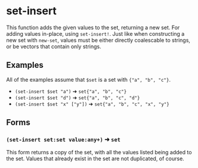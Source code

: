 # set-insert

This function adds the given values to the set, returning a new set. For
adding values in-place, using `set-insert!`. Just like when constructing a new
set with `new-set`, values must be either directly coalescable to strings, or
be vectors that contain only strings.

## Examples

All of the examples assume that `$set` is a set with `{"a", "b", "c"}`.

* `(set-insert $set "a")` ➜ `set{"a", "b", "c"}`
* `(set-insert $set "d")` ➜ `set{"a", "b", "c", "d"}`
* `(set-insert $set "x" ["y"])` ➜ `set{"a", "b", "c", "x", "y"}`

## Forms

### `(set-insert set:set value:any+)` ➜ `set`

This form returns a copy of the set, with all the values listed being added to
the set. Values that already exist in the set are not duplicated, of course.

